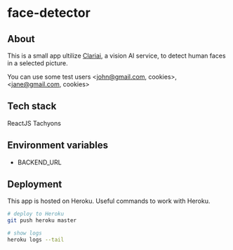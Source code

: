 # face-detector

## About

This is a small app ultilize [Clariai](https://www.clarifai.com/), a vision AI service, to detect human faces in a selected picture.

You can use some test users <john@gmail.com, cookies>, <jane@gmail.com, cookies>

## Tech stack

ReactJS
Tachyons

## Environment variables

- BACKEND_URL

## Deployment

This app is hosted on Heroku. Useful commands to work with Heroku.

```bash
# deploy to Heroku
git push heroku master

# show logs
heroku logs --tail
```
